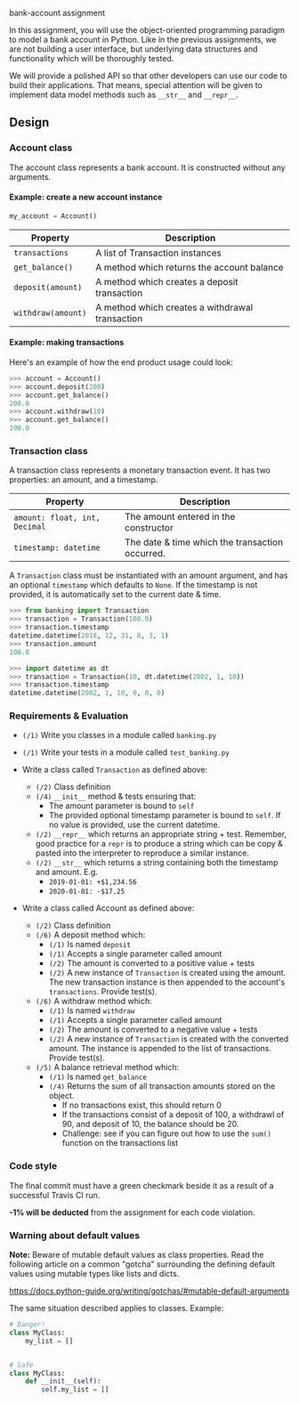  bank-account assignment


In this assignment, you will use the object-oriented programming paradigm to
model a bank account in Python. Like in the previous assignments, we are not
building a user interface, but underlying data structures and functionality
which will be thoroughly tested.

We will provide a polished API so that other developers can use our code to
build their applications. That means, special attention will be given to
implement data model methods such as `__str__` and `__repr__`.


## Design

### Account class

The account class represents a bank account. It is constructed without any
arguments.

#### Example: create a new account instance
```python
my_account = Account()
```

| Property              | Description
| -----------           | ---
| `transactions`        | A list of Transaction instances
| `get_balance()`       | A method which returns the account balance
| `deposit(amount)`     | A method which creates a deposit transaction
| `withdraw(amount)`    | A method which creates a withdrawal transaction


#### Example: making transactions
Here's an example of how the end product usage could look:
```python
>>> account = Account()
>>> account.deposit(200)
>>> account.get_balance()
200.0
>>> account.withdraw(10)
>>> account.get_balance()
190.0
```

### Transaction class

A transaction class represents a monetary transaction event. It has two
properties: an amount, and a timestamp.

| Property                      | Description
| ------------                  | --
| `amount: float, int, Decimal` | The amount entered in the constructor
| `timestamp: datetime`         | The date & time which the transaction occurred.


A `Transaction` class must be instantiated with an amount argument, and has an
optional `timestamp` which defaults to `None`. If the timestamp is not
provided, it is automatically set to the current date & time.

```python
>>> from banking import Transaction
>>> transaction = Transaction(100.0)
>>> transaction.timestamp
datetime.datetime(2018, 12, 31, 8, 3, 1)
>>> transaction.amount
100.0

>>> import datetime as dt
>>> transaction = Transaction(10, dt.datetime(2002, 1, 10))
>>> transaction.timestamp
datetime.datetime(2002, 1, 10, 0, 0, 0)
```

### Requirements & Evaluation
- `(/1)` Write you classes in a module called `banking.py`
- `(/1)` Write your tests in a module called `test_banking.py`
-  Write a class called `Transaction` as defined above:
    - `(/2)` Class definition
    - `(/4)` `__init__` method & tests ensuring that:
        - The amount parameter is bound to `self`
        - The provided optional timestamp parameter is bound to `self`. If no
          value is provided, use the current datetime.
    - `(/2)` `__repr__` which returns an appropriate string + test. Remember,
    good practice for a `repr` is to produce a string which can be copy &
    pasted into the interpreter to reproduce a similar instance.
    - `(/2)` `__str__` which returns a string containing both the timestamp and
      amount. E.g.
        - `2019-01-01: +$1,234.56`
        - `2020-01-01: -$17.25`

- Write a class called Account as defined above:
    - `(/2)` Class definition
    - `(/6)` A deposit method which:
        - `(/1)` Is named `deposit`
        - `(/1)` Accepts a single parameter called amount
        - `(/2)` The amount is converted to a positive value + tests
        - `(/2)` A new instance of `Transaction` is created using the amount.
                 The new transaction instance is then appended to the account's
                 `transactions`. Provide test(s).
    - `(/6)` A withdraw method which:
        - `(/1)` Is named `withdraw`
        - `(/1)` Accepts a single parameter called amount
        - `(/2)` The amount is converted to a negative value + tests
        - `(/2)` A new instance of `Transaction` is created with the converted
          amount. The instance is appended to the list of transactions. Provide
          test(s).
    - `(/5)` A balance retrieval method which:
        - `(/1)` Is named `get_balance`
        - `(/4)` Returns the sum of all transaction amounts stored on the
          object.
            - If no transactions exist, this should return 0
            - If the transactions consist of a deposit of 100, a withdrawl of
              90, and deposit of 10, the balance should be 20.
            - Challenge: see if you can figure out how to use the `sum()`
              function on the transactions list


### Code style
The final commit must have a green checkmark beside it as a result of a
successful Travis CI run.

**-1% will be deducted** from the assignment for each code violation.



### Warning about default values
**Note:** Beware of mutable default values as class properties. Read the
following article on a common "gotcha" surrounding the defining default values
using mutable types like lists and dicts.

https://docs.python-guide.org/writing/gotchas/#mutable-default-arguments

The same situation described applies to classes. Example:
```python
# Danger!
class MyClass:
    my_list = []


# Safe
class MyClass:
    def __init__(self):
        self.my_list = []
```
